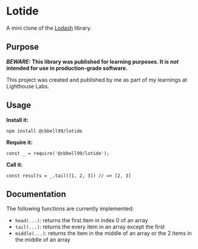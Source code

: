 # Lotide

A mini clone of the [Lodash](https://lodash.com) library.

## Purpose

**_BEWARE:_ This library was published for learning purposes. It is _not_ intended for use in production-grade software.**

This project was created and published by me as part of my learnings at Lighthouse Labs. 

## Usage

**Install it:**

`npm install @cbbell99/lotide`

**Require it:**

`const _ = require('@cbbell99/lotide');`

**Call it:**

`const results = _.tail([1, 2, 3]) // => [2, 3]`

## Documentation

The following functions are currently implemented:

* `head(...)`: returns the first item in index 0 of an array
* `tail(...)`: returns the every item in an array except the first
* `middle(...)`: returns the item in the middle of an array or the 2 items in the middle of an array